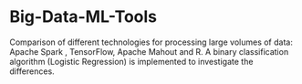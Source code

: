 # Big-Data-ML-Tools
Comparison of different technologies for processing large volumes of data: Apache Spark , TensorFlow, Apache Mahout and R. A binary classification algorithm (Logistic Regression) is implemented to investigate the differences. 
